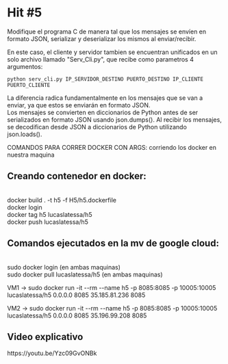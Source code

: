 # Hit #5
Modifique el programa C de manera tal que los mensajes se envíen en formato JSON, serializar y deserializar los mismos al enviar/recibir. <br>

En este caso, el cliente y servidor tambien se encuentran unificados en un solo archivo llamado "Serv_Cli.py", que recibe como parametros 4 argumentos:

    python serv_cli.py IP_SERVIDOR_DESTINO PUERTO_DESTINO IP_CLIENTE PUERTO_CLIENTE

La diferencia radica fundamentalmente en los mensajes que se van a enviar, ya que estos se enviarán en formato JSON. <br>
Los mensajes se convierten en diccionarios de Python antes de ser serializados en formato JSON usando json.dumps(). Al recibir los mensajes, se decodifican desde JSON a diccionarios de Python utilizando json.loads(). <br>

COMANDOS PARA CORRER DOCKER CON ARGS: corriendo los docker en nuestra maquina <br>
<h2>Creando contenedor en docker: </h2> <br>
docker build . -t h5 -f H5/h5.dockerfile <br>
docker login <br>
docker tag h5 lucaslatessa/h5 <br>
docker push lucaslatessa/h5 <br>

<h2>Comandos ejecutados en la mv de google cloud:  </h2> <br>
sudo docker login (en ambas maquinas) <br>
sudo docker pull lucaslatessa/h5  (en ambas maquinas) <br>

VM1 -> sudo docker run -it --rm --name h5 -p 8085:8085 -p 10005:10005 lucaslatessa/h5 0.0.0.0 8085 35.185.81.236 8085 <br>

VM2 -> sudo docker run -it --rm --name h5 -p 8085:8085 -p 10005:10005 lucaslatessa/h5 0.0.0.0 8085 35.196.99.208 8085

<h2> Video explicativo </h2>
https://youtu.be/Yzc09GvONBk